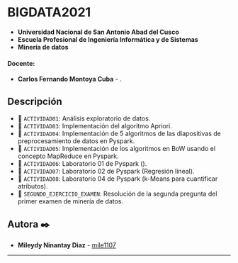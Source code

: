 # BIGDATA2021
- **Universidad Nacional de San Antonio Abad del Cusco**
- **Escuela Profesional de Ingeniería Informática y de Sistemas**
- **Minería de datos**

#### Docente:
- **Carlos Fernando Montoya Cuba** - []().

## Descripción 

- 📁 `ACTIVIDAD01`: Análisis exploratorio de datos.
- 📁 `ACTIVIDAD03`: Implementación del algoritmo Apriori.
- 📁 `ACTIVIDAD04`: Implementación de 5 algoritmos de las diapositivas de preprocesamiento de datos en Pyspark.
- 📁 `ACTIVIDAD05`: Implementación de los algoritmos en BoW usando el concepto MapReduce en Pyspark.
- 📁 `ACTIVIDAD06`: Laboratorio 01 de Pyspark ().
- 📁 `ACTIVIDAD07`: Laboratorio 02 de Pyspark (Regresión lineal).
- 📁 `ACTIVIDAD08`: Laboratorio 04 de Pyspark (k-Means para cuantificar atributos).
- 📁 `SEGUNDO_EJERCICIO_EXAMEN`: Resolución de la segunda pregunta del primer examen de minería de datos.

## Autora ✒️
* **Mileydy Ninantay Diaz** - [mile1107](https://github.com/mile1107)
---